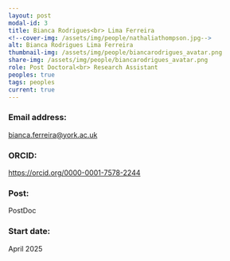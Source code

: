 ```yaml
---
layout: post
modal-id: 3
title: Bianca Rodrigues<br> Lima Ferreira
<!--cover-img: /assets/img/people/nathaliathompson.jpg-->
alt: Bianca Rodrigues Lima Ferreira
thumbnail-img: /assets/img/people/biancarodrigues_avatar.png
share-img: /assets/img/people/biancarodrigues_avatar.png
role: Post Doctoral<br> Research Assistant
peoples: true
tags: peoples
current: true
---
```


### Email address: 

bianca.ferreira@york.ac.uk

### ORCID: 

https://orcid.org/0000-0001-7578-2244

### Post: 

PostDoc

### Start date: 

April 2025   
